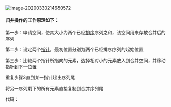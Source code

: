 ![image-20200330214650572](C:\Users\86159\AppData\Roaming\Typora\typora-user-images\image-20200330214650572.png)

#### 归并操作的工作原理如下：

第一步：申请空间，使其大小为两个已经[排序](https://baike.baidu.com/item/排序)序列之和，该空间用来存放合并后的序列

第二步：设定两个[指针](https://baike.baidu.com/item/指针)，最初位置分别为两个已经排序序列的起始位置

第三步：比较两个指针所指向的元素，选择相对小的元素放入到合并空间，并移动指针到下一位置

重复步骤3直到某一指针超出序列尾

将另一序列剩下的所有元素直接复制到合并序列尾



代码：